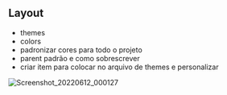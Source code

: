 ## Layout
- themes
- colors
- padronizar cores para todo o projeto
- parent padrão e como sobrescrever
- criar item para colocar no arquivo de themes e personalizar

![Screenshot_20220612_000127](https://user-images.githubusercontent.com/86542760/173212427-dbb3e9d7-11bf-4f69-8dbb-10cdd42a2d62.png)
